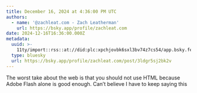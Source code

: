 ```yaml
---
title: December 16, 2024 at 4:36:00 PM UTC
authors:
  - name: '@zachleat.com - Zach Leatherman'
    url: https://bsky.app/profile/zachleat.com
date: 2024-12-16T16:36:00.000Z
metadata:
  uuid: >-
    11ty/import::rss::at://did:plc:xpchjovbk6sxl3bv74z7cs54/app.bsky.feed.post/3ldgr5sj2bk2v
  type: bluesky
  url: https://bsky.app/profile/zachleat.com/post/3ldgr5sj2bk2v
---
```

The worst take about the web is that you should not use HTML because Adobe Flash alone is good enough. Can’t believe I have to keep saying this